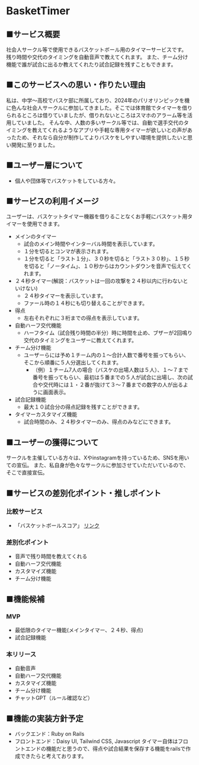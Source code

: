 # BasketTimer

## ■サービス概要

社会人サークル等で使用できるバスケットボール用のタイマーサービスです。
残り時間や交代のタイミングを自動音声で教えてくれます。
また、チーム分け機能で誰が試合に出るか教えてくれたり試合記録を残すこともできます。

## ■このサービスへの思い・作りたい理由

私は、中学〜高校でバスケ部に所属しており、2024年のパリオリンピックを機に色んな社会人サークルに参加してきました。そこでは体育館でタイマーを借りられるところは借りていましたが、借りれないところはスマホのアラーム等を活用していました。
そんな中、人数の多いサークル等では、自動で選手交代のタイミングを教えてくれるようなアプリや手軽な専用タイマーが欲しいとの声があったため、それなら自分が制作してよりバスケをしやすい環境を提供したいと思い開発に至りました。

## ■ユーザー層について

- 個人や団体等でバスケットをしている方々。

## ■サービスの利用イメージ

ユーザーは、バスケットタイマー機器を借りることなくお手軽にバスケット用タイマーを使用できます。

- メインのタイマー
    - 試合のメイン時間やインターバル時間を表示しています。
    - １分を切るとコンマが表示されます。
    - １分を切ると「ラスト１分」、３０秒を切ると「ラスト３０秒」、１５秒を切ると「ノータイム」、１０秒からはカウントダウンを音声で伝えてくれます。
- ２４秒タイマー(解説：バスケットは一回の攻撃を２４秒以内に行わないといけない)
    - ２４秒タイマーを表示しています。
    - ファール時の１４秒にも切り替えることができます。
- 得点
    - 左右それぞれに３桁までの得点を表示しています。
- 自動ハーフ交代機能
    - ハーフタイム（試合残り時間の半分）時に時間を止め、ブザーが2回鳴り交代のタイミングをユーザーに教えてくれます。
- チーム分け機能
    - ユーザーらには予め１チーム内の１〜合計人数で番号を振ってもらい、そこから順番に５人分選出してくれます。
        - （例）１チーム7人の場合（バスケの出場人数は５人）、１〜７まで番号を振ってもらい、最初は５番までの５人が試合に出場し、次の試合や交代時には１・２番が抜けて３〜７番までの数字の人が出るように画面表示。
- 試合記録機能
    - 最大１０試合分の得点記録を残すことができます。
- タイマーカスタマイズ機能
    - 試合時間のみ、２４秒タイマーのみ、得点のみなどにできます。

## ■ユーザーの獲得について

サークルを主催している方々は、Xやinstagramを持っているため、SNSを用いての宣伝。
また、私自身が色々なサークルに参加させていただいているので、そこで直接宣伝。

## ■サービスの差別化ポイント・推しポイント

### 比較サービス

- 「バスケットボールスコア」 [リンク](https://seeds-digital.com/apps/sports/basketball-scoreboard/)

### 差別化ポイント

- 音声で残り時間を教えてくれる
- 自動ハーフ交代機能
- カスタマイズ機能
- チーム分け機能

## ■機能候補

### MVP

- 最低限のタイマー機能(メインタイマー、２４秒、得点)
- 試合記録機能

### 本リリース

- 自動音声
- 自動ハーフ交代機能
- カスタマイズ機能
- チーム分け機能
- チャットGPT（ルール確認など）

## ■機能の実装方針予定

- バックエンド：Ruby on Rails
- フロントエンド：Daisy UI, Tailwind CSS, Javascript
タイマー自体はフロントエンドの機能だと思うので、得点や試合結果を保存する機能をrailsで作成できたらと考えております。
